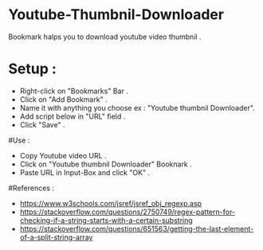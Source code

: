 # Youtube-Thumbnil-Downloader
Bookmark halps you to download youtube video thumbnil .

# Setup : 

 - Right-click on "Bookmarks" Bar .
 - Click on "Add Bookmark" .
 - Name it with anything you choose ex : "Youtube thumbnil Downloader". 
 - Add script below in "URL" field . 
 - Click "Save" . 
 

#Use : 
- Copy Youtube video URL .
- Click on "Youtube thumbnil Downloader" Booknark . 
- Paste URL in Input-Box and click "OK" . 


#References  : 
- https://www.w3schools.com/jsref/jsref_obj_regexp.asp
- https://stackoverflow.com/questions/2750749/regex-pattern-for-checking-if-a-string-starts-with-a-certain-substring
- https://stackoverflow.com/questions/651563/getting-the-last-element-of-a-split-string-array
